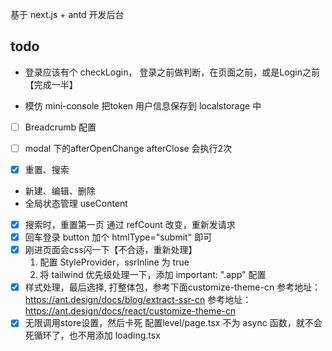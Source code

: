 基于 next.js + antd 开发后台


## todo

- 登录应该有个 checkLogin，  登录之前做判断，在页面之前，或是Login之前【完成一半】



- 模仿 mini-console 把token 用户信息保存到 localstorage 中
- [ ] Breadcrumb 配置

- [ ] modal 下的afterOpenChange  afterClose 会执行2次
- [x] 重置、搜索
- 新建、编辑、删除
- 全局状态管理 useContent

- [x] 搜索时，重置第一页
  通过 refCount 改变，重新发请求
- [x] 回车登录
  button 加个  htmlType="submit" 即可
- [x] 刚进页面会css闪一下【不合适，重新处理】
  1. 配置 StyleProvider，ssrInline 为 true
  1. 将 tailwind 优先级处理一下，添加  important: ".app" 配置
- [x] 样式处理，最后选择, 打整体包，参考下面customize-theme-cn
  参考地址：https://ant.design/docs/blog/extract-ssr-cn
  参考地址：https://ant.design/docs/react/customize-theme-cn
- [x] 无限调用store设置，然后卡死
  配置level/page.tsx 不为 async 函数，就不会死循环了，也不用添加 loading.tsx